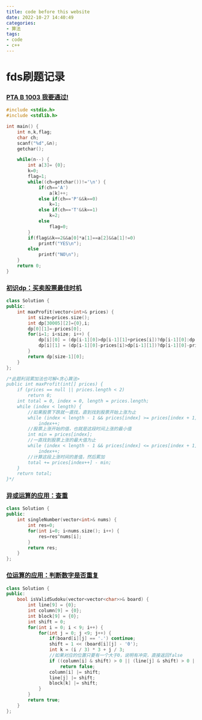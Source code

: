 ```yaml
---
title: code before this website
date: 2022-10-27 14:40:49
categories:
- 算法
tags: 
- code
- c++
---
```


# fds刷题记录

<!--more-->

### [PTA B 1003 我要通过!](https://pintia.cn/problem-sets/994805260223102976/exam/problems/994805323154440192)

```c
#include <stdio.h>
#include <stdlib.h>

int main() {
	int n,k,flag;
	char ch;
	scanf("%d",&n);
	getchar();

	while(n--) {
		int a[3]= {0};
		k=0;
		flag=1;
		while((ch=getchar())!='\n') {
			if(ch=='A')
				a[k]++;
			else if(ch=='P'&&k==0)
				k=1;
			else if(ch=='T'&&k==1)
				k=2;
			else
				flag=0;
		}
		if(flag&&k==2&&a[0]*a[1]==a[2]&&a[1]!=0)
			printf("YES\n");
		else
			printf("NO\n");
	}
	return 0;
}


```

### [初识dp：买卖股票最佳时机](https://leetcode.cn/leetbook/read/top-interview-questions-easy/x2zsx1/)

```c++
class Solution {
public:
    int maxProfit(vector<int>& prices) {
        int size=prices.size();
        int dp[30005][2]={0},i;
        dp[0][1]=-prices[0];
        for(i=1; i<size; i++) {
            dp[i][0] = (dp[i-1][0]>dp[i-1][1]+prices[i])?dp[i-1][0]:dp[i-1][1]+prices[i];
            dp[i][1] = (dp[i-1][0]-prices[i]>dp[i-1][1])?dp[i-1][0]-prices[i]:dp[i-1][1];
        }
        return dp[size-1][0];
    }
};

/*此题利润累加法也可解<贪心算法>
public int maxProfit(int[] prices) {
    if (prices == null || prices.length < 2)
        return 0;
    int total = 0, index = 0, length = prices.length;
    while (index < length) {
        //如果股票下跌就一直找，直到找到股票开始上涨为止
        while (index < length - 1 && prices[index] >= prices[index + 1])
            index++;
        //股票上涨开始的值，也就是这段时间上涨的最小值
        int min = prices[index];
        //一直找到股票上涨的最大值为止
        while (index < length - 1 && prices[index] <= prices[index + 1])
            index++;
        //计算这段上涨时间的差值，然后累加
        total += prices[index++] - min;
    }
    return total;
}*/
```

### [异或运算的应用：查重](https://leetcode.cn/leetbook/read/top-interview-questions-easy/x21ib6/)

```c++
class Solution {
public:
    int singleNumber(vector<int>& nums) {
        int res=0;
        for(int i=0; i<nums.size(); i++) {
            res=res^nums[i];
        }
        return res;
    }
};
```

### [位运算的应用：判断数字是否重复](https://leetcode.cn/leetbook/read/top-interview-questions-easy/x2f9gg/)

```c++
class Solution {
public:
    bool isValidSudoku(vector<vector<char>>& board) {
        int line[9] = {0};
        int column[9] = {0};
        int block[9] = {0};
        int shift = 0;
        for(int i = 0; i < 9; i++) {
            for(int j = 0; j <9; j++) {
                if(board[i][j] == '.') continue;
                shift = 1 << (board[i][j] - '0');
                int k = (i / 3) * 3 + j / 3;
                //如果对应的位置只要有一个大于0，说明有冲突，直接返回false
                if ((column[i] & shift) > 0 || (line[j] & shift) > 0 || (block[k] & shift) > 0)
                    return false;
                column[i] |= shift;
                line[j] |= shift;
                block[k] |= shift;
            }
        }
        return true;
    }
};
```


